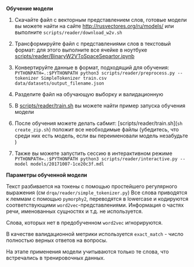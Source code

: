 **Обучение модели**

1. Скачайте файл с векторным представлением слов, готовые модели вы можете найти на сайте http://rusvectores.org/ru/models/ или выполните `scripts/reader/download_w2v.sh`

2. Трансформируйте файл с представлениями слов в текстовый формат: для этого выполните все ячейке в ноутбуке
   [scripts/reader/BinaryW2VToSpaceSepartor.ipynb](`scripts/reader/BinaryW2VToSpaceSepartor.ipynb`)

3. Конвертируйте данные в формат, подходящий для обучения: `PYTHONPATH=.:$PYTHONPATH python3 scripts/reader/preprocess.py --tokenizer SimpleTokenizer train.csv data/datasets/output_filename.json`

4. Разделите файл на обучающую выборку и валидационную

5. В [scripts/reader/train.sh](`scripts/reader/train.sh`) вы можете найти пример запуска обучения модели

6. После обучения можете делать сабмит: [scripts/reader/train.sh](`sh create_zip.sh`) положит все необходимые файлы (убедитесь, что среди них есть модель, если вы переименовали модель незабудьте )

7. Также вы можете запустить сессию в интерактивном режиме `PYTHONPATH=.:$PYTHONPATH python3 scripts/reader/interactive.py --model models/20171007-1ce20c3f.mdl`

**Параметры обученной модели**

Текст разбивается на токены с помощью простейшего регулярного выражения (см `drqa/reader/simple_tokenizer.py`)
Все слова приводятся к леммам с помощью `pymorphy2`, переводятся в lowercase и кодируются соответствующими `word2vec`-представлениями. Информация о частях речи, именованных сущностях и т.д. не используется. 

Слова, которых нет в предобученном `word2vec` игнорируются.

В качестве валидационной метрики используется `exact_match` - число полностью верных ответов на вопросы.

На этапе применения модели учитываются только те слова, что встречались в тренировочных данных.
